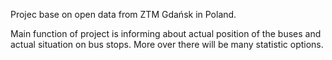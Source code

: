 Projec base on open data from ZTM Gdańsk in Poland.

Main function of project is informing about actual position of the buses and actual situation on bus stops.
More over there will be many statistic options. 